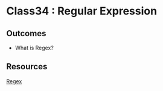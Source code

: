 # Class34 : Regular Expression  

## Outcomes

- What is Regex?

## Resources

[Regex](https://developer.mozilla.org/en-US/docs/Web/JavaScript/Guide/Regular_expressions)
